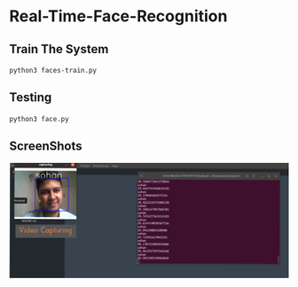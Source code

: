# Real-Time-Face-Recognition


<h2>Train The System </h2>

```
python3 faces-train.py 
```

<h2>Testing </h2>

```
python3 face.py 
```

<h2>ScreenShots</h2>
<img src="https://github.com/sohanur-it/Real-Time-Face-Recognition/blob/master/Video-Capturing.png"><br><br>
